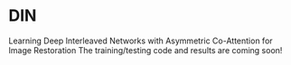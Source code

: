 # DIN
Learning Deep Interleaved Networks with Asymmetric Co-Attention for Image Restoration
  The training/testing code and results are coming soon!
